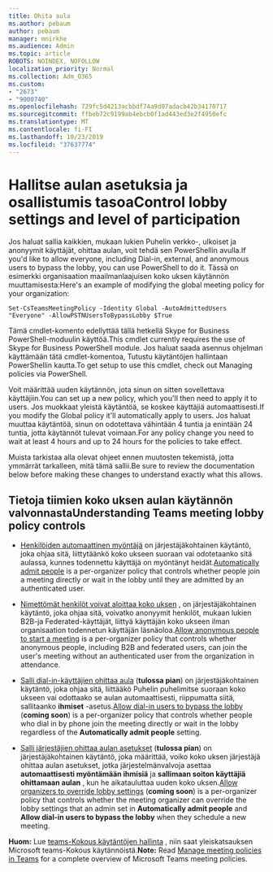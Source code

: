 ```yaml
---
title: Ohita aula
ms.author: pebaum
author: pebaum
manager: mnirkhe
ms.audience: Admin
ms.topic: article
ROBOTS: NOINDEX, NOFOLLOW
localization_priority: Normal
ms.collection: Adm_O365
ms.custom:
- "2673"
- "9000740"
ms.openlocfilehash: 729fc5d4213acbbdf74a9d07adacb42b34170717
ms.sourcegitcommit: ffbeb72c9199ab4ebcb0f1ad443ed3e2f4950efc
ms.translationtype: MT
ms.contentlocale: fi-FI
ms.lasthandoff: 10/23/2019
ms.locfileid: "37637774"
---
```

# <a name="control-lobby-settings-and-level-of-participation"></a><span data-ttu-id="db581-102">Hallitse aulan asetuksia ja osallistumis tasoa</span><span class="sxs-lookup"><span data-stu-id="db581-102">Control lobby settings and level of participation</span></span>

<span data-ttu-id="db581-103">Jos haluat sallia kaikkien, mukaan lukien Puhelin verkko-, ulkoiset ja anonyymit käyttäjät, ohittaa aulan, voit tehdä sen PowerShellin avulla.</span><span class="sxs-lookup"><span data-stu-id="db581-103">If you'd like to allow everyone, including Dial-in, external, and anonymous users to bypass the lobby, you can use PowerShell to do it.</span></span> <span data-ttu-id="db581-104">Tässä on esimerkki organisaation maailmanlaajuisen koko uksen käytännön muuttamisesta:</span><span class="sxs-lookup"><span data-stu-id="db581-104">Here's an example of modifying the global meeting policy for your organization:</span></span>

`Set-CsTeamsMeetingPolicy -Identity Global -AutoAdmittedUsers "Everyone" -AllowPSTNUsersToBypassLobby $True`

<span data-ttu-id="db581-105">Tämä cmdlet-komento edellyttää tällä hetkellä Skype for Business PowerShell-moduulin käyttöä.</span><span class="sxs-lookup"><span data-stu-id="db581-105">This cmdlet currently requires the use of Skype for Business PowerShell module.</span></span> <span data-ttu-id="db581-106">Jos haluat saada asennus ohjelman käyttämään tätä cmdlet-komentoa, Tutustu käytäntöjen hallintaan PowerShellin kautta.</span><span class="sxs-lookup"><span data-stu-id="db581-106">To get setup to use this cmdlet, check out Managing policies via PowerShell.</span></span>

<span data-ttu-id="db581-107">Voit määrittää uuden käytännön, jota sinun on sitten sovellettava käyttäjiin.</span><span class="sxs-lookup"><span data-stu-id="db581-107">You can set up a new policy, which you'll then need to apply it to users.</span></span> <span data-ttu-id="db581-108">Jos muokkaat yleistä käytäntöä, se koskee käyttäjiä automaattisesti.</span><span class="sxs-lookup"><span data-stu-id="db581-108">If you modify the Global policy it'll automatically apply to users.</span></span> <span data-ttu-id="db581-109">Jos haluat muuttaa käytäntöä, sinun on odotettava vähintään 4 tuntia ja enintään 24 tuntia, jotta käytännöt tulevat voimaan.</span><span class="sxs-lookup"><span data-stu-id="db581-109">For any policy change you need to wait at least 4 hours and up to 24 hours for the policies to take effect.</span></span>

<span data-ttu-id="db581-110">Muista tarkistaa alla olevat ohjeet ennen muutosten tekemistä, jotta ymmärrät tarkalleen, mitä tämä sallii.</span><span class="sxs-lookup"><span data-stu-id="db581-110">Be sure to review the documentation below before making these changes to understand exactly what this allows.</span></span>

## <a name="understanding-teams-meeting-lobby-policy-controls"></a><span data-ttu-id="db581-111">Tietoja tiimien koko uksen aulan käytännön valvonnasta</span><span class="sxs-lookup"><span data-stu-id="db581-111">Understanding Teams meeting lobby policy controls</span></span>

- <span data-ttu-id="db581-112">[Henkilöiden automaattinen myöntäjä](https://docs.microsoft.com/microsoftteams/meeting-policies-in-teams#automatically-admit-people) on järjestäjäkohtainen käytäntö, joka ohjaa sitä, liittytäänkö koko ukseen suoraan vai odotetaanko sitä aulassa, kunnes todennettu käyttäjä on myöntänyt heidät.</span><span class="sxs-lookup"><span data-stu-id="db581-112">[Automatically admit people](https://docs.microsoft.com/microsoftteams/meeting-policies-in-teams#automatically-admit-people) is a per-organizer policy that controls whether people join a meeting directly or wait in the lobby until they are admitted by an authenticated user.</span></span>

- <span data-ttu-id="db581-113">[Nimettömät henkilöt voivat aloittaa koko uksen](https://docs.microsoft.com/microsoftteams/meeting-policies-in-teams#allow-anonymous-people-to-start-a-meeting) , on järjestäjäkohtainen käytäntö, joka ohjaa sitä, voivatko anonyymit henkilöt, mukaan lukien B2B-ja Federated-käyttäjät, liittyä käyttäjän koko ukseen ilman organisaation todennetun käyttäjän läsnäoloa.</span><span class="sxs-lookup"><span data-stu-id="db581-113">[Allow anonymous people to start a meeting](https://docs.microsoft.com/microsoftteams/meeting-policies-in-teams#allow-anonymous-people-to-start-a-meeting) is a per-organizer policy that controls whether anonymous people, including B2B and federated users, can join the user's meeting without an authenticated user from the organization in attendance.</span></span>

- <span data-ttu-id="db581-114">[Salli dial-in-käyttäjien ohittaa aula](https://docs.microsoft.com/en-us/microsoftteams/meeting-policies-in-teams#allow-dial-in-users-to-bypass-the-lobby-coming-soon) (**tulossa pian**) on järjestäjäkohtainen käytäntö, joka ohjaa sitä, liittääkö Puhelin puhelimitse suoraan koko ukseen vai odottaako se aulan automaattisesti, riippumatta siitä, sallitaanko **ihmiset** -asetus.</span><span class="sxs-lookup"><span data-stu-id="db581-114">[Allow dial-in users to bypass the lobby](https://docs.microsoft.com/en-us/microsoftteams/meeting-policies-in-teams#allow-dial-in-users-to-bypass-the-lobby-coming-soon) (**coming soon**) is a per-organizer policy that controls whether people who dial in by phone join the meeting directly or wait in the lobby regardless of the **Automatically admit people** setting.</span></span>

- <span data-ttu-id="db581-115">[Salli järjestäjien ohittaa aulan asetukset](https://docs.microsoft.com/microsoftteams/meeting-policies-in-teams#allow-organizers-to-override-lobby-settings-coming-soon) (**tulossa pian**) on järjestäjäkohtainen käytäntö, joka määrittää, voiko koko uksen järjestäjä ohittaa aulan asetukset, jotka järjestelmänvalvoja asettaa **automaattisesti myöntämään ihmisiä** ja **sallimaan soiton käyttäjiä ohittamaan aulan** , kun he aikatauluttaa uuden koko uksen.</span><span class="sxs-lookup"><span data-stu-id="db581-115">[Allow organizers to override lobby settings](https://docs.microsoft.com/microsoftteams/meeting-policies-in-teams#allow-organizers-to-override-lobby-settings-coming-soon) (**coming soon**) is a per-organizer policy that controls whether the meeting organizer can override the lobby settings that an admin set in **Automatically admit people** and **Allow dial-in users to bypass the lobby** when they schedule a new meeting.</span></span>

<span data-ttu-id="db581-116">**Huom:** Lue [teams-Kokous käytäntöjen hallinta](https://docs.microsoft.com/en-us/microsoftteams/meeting-policies-in-teams) , niin saat yleiskatsauksen Microsoft teams-Kokous käytännöistä.</span><span class="sxs-lookup"><span data-stu-id="db581-116">**Note:** Read [Manage meeting policies in Teams](https://docs.microsoft.com/en-us/microsoftteams/meeting-policies-in-teams) for a complete overview of Microsoft Teams meeting policies.</span></span>
